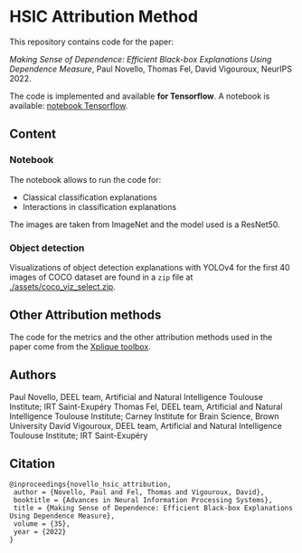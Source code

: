 # HSIC Attribution Method

This repository contains code for the paper:

*Making Sense of Dependence: Efficient Black-box Explanations Using Dependence Measure*, Paul Novello, Thomas Fel, David Vigouroux, NeurIPS 2022.

The code is implemented and available **for Tensorflow**. 
A notebook is available: [notebook Tensorflow](./tensorflow_example.ipynb).

## Content

### Notebook 

The notebook allows to run the code for:

* Classical classification explanations
* Interactions in classification explanations

The images are taken from ImageNet and the model used is a ResNet50.

### Object detection

Visualizations of object detection explanations with YOLOv4 for the first 40 images of COCO dataset are found in a `zip` file at [./assets/coco_viz_select.zip](./assets/coco_viz_select.zip).

## Other Attribution methods

The code for the metrics and the other attribution methods used in the paper come from the [Xplique toolbox](https://github.com/deel-ai/xplique).

## Authors

Paul Novello, DEEL team, Artificial and Natural Intelligence Toulouse Institute; IRT Saint-Exupéry
Thomas Fel, DEEL team, Artificial and Natural Intelligence Toulouse Institute; Carney Institute for Brain Science, Brown University
David Vigouroux, DEEL team, Artificial and Natural Intelligence Toulouse Institute; IRT Saint-Exupéry

## Citation

```
@inproceedings{novello_hsic_attribution,
 author = {Novello, Paul and Fel, Thomas and Vigouroux, David},
 booktitle = {Advances in Neural Information Processing Systems},
 title = {Making Sense of Dependence: Efficient Black-box Explanations Using Dependence Measure},
 volume = {35},
 year = {2022}
}
```
